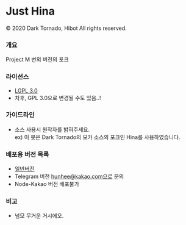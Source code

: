 # Just Hina</s>

© 2020 Dark Tornado, Hibot All rights reserved.

### 개요
 Project M 변외 버전의 포크

### 라이선스
* [LGPL 3.0](http://www.gnu.org/licenses/lgpl-3.0.html)
* 차후, GPL 3.0으로 변경될 수도 있음..!

### 가이드라인
* 소스 사용시 원작자를 밝혀주세요.<br>
 ex) 이 봇은 Dark Tornado의 모카 소스의 포크인 Hina를 사용하였습니다.

### 배포용 버전 목록
* [일반버전](https://raw.githubusercontent.com/hui1601/ProjectM/master/Hina.js)<br>
* Telegram 버전 hunhee@kakao.com으로 문의<br>
* Node-Kakao 버전 배포불가<br>
### 비고
- 넘모 무거운 거시에오.
